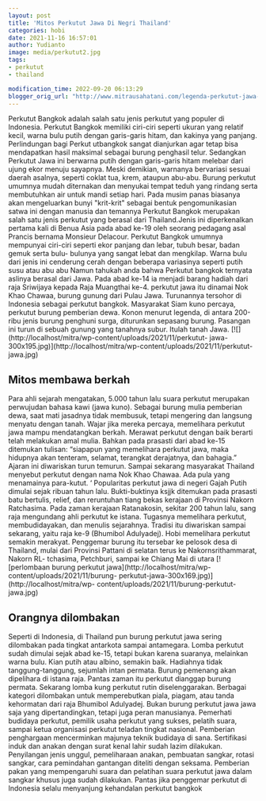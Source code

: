 ```yaml
---
layout: post
title: 'Mitos Perkutut Jawa Di Negri Thailand'
categories: hobi
date: 2021-11-16 16:57:01
author: Yudianto
image: media/perkutut2.jpg
tags:
- perkutut
- thailand

modification_time: 2022-09-20 06:13:29
blogger_orig_url: "http://www.mitrausahatani.com/legenda-perkutut-jawa-di-negri.html"
---
```


Perkutut Bangkok adalah salah satu jenis perkutut yang populer di Indonesia.
Perkutut Bangkok memiliki ciri-ciri seperti ukuran yang relatif kecil, warna
bulu putih dengan garis-garis hitam, dan kakinya yang panjang. Perlindungan
bagi Perkut utbangkok sangat dianjurkan agar tetap bisa mendapatkan hasil
maksimal sebagai burung penghasil telur. Sedangkan Perkutut Jawa ini berwarna
putih dengan garis-garis hitam melebar dari ujung ekor menuju sayapnya. Meski
demikian, warnanya bervariasi sesuai daerah asalnya, seperti coklat tua, krem,
ataupun abu-abu. Burung perkutut umumnya mudah diternakan dan menyukai tempat
teduh yang rindang serta membutuhkan air untuk mandi setiap hari. Pada musim
panas biasanya akan mengeluarkan bunyi "krit-krit" sebagai bentuk
pengomunikasian satwa ini dengan manusia dan temannya Perkutut Bangkok
merupakan salah satu jenis perkutut yang berasal dari Thailand.Jenis ini
diperkenalkan pertama kali di Benua Asia pada abad ke-19 oleh seorang pedagang
asal Prancis bernama Monsieur Delacour. Perkutut Bangkok umumnya mempunyai
ciri-ciri seperti ekor panjang dan lebar, tubuh besar, badan gemuk serta bulu-
bulunya yang sangat lebat dan mengkilap. Warna bulu dari jenis ini cenderung
cerah dengan beberapa variasinya seperti putih susu atau abu abu Namun tahukah
anda bahwa Perkutut bangkok ternyata aslinya berasal dari Jawa. Pada abad
ke-14 ia menjadi barang hadiah dari raja Sriwijaya kepada Raja Muangthai ke-4.
perkutut jawa itu dinamai Nok Khao Chawaa, burung gunung dari Pulau Jawa.
Turunannya tersohor di Indonesia sebagai perkutut bangkok. Masyarakat Siam
kuno percaya, perkutut burung pemberian dewa. Konon menurut legenda, di antara
200-ribu jenis burung penghuni surga, diturunkan sepasang burung. Pasangan ini
turun di sebuah gunung yang tanahnya subur. Itulah tanah Jawa.
[![](http://localhost/mitra/wp-content/uploads/2021/11/perkutut-
jawa-300x195.jpg)](http://localhost/mitra/wp-content/uploads/2021/11/perkutut-
jawa.jpg)

## Mitos membawa berkah

Para ahli sejarah mengatakan, 5.000 tahun lalu suara perkutut merupakan
perwujudan bahasa kawi (jawa kuno). Sebagai burung mulia pemberian dewa, saat
mati jasadnya tidak membusuk, tetapi mengering dan langsung menyatu dengan
tanah. Wajar jika mereka percaya, memelihara perkutut jawa mampu mendatangkan
berkah. Merawat perkutut dengan baik berarti telah melakukan amal mulia.
Bahkan pada prasasti dari abad ke-15 ditemukan tulisan: “siapapun yang
memelihara perkutut jawa, maka hidupnya akan tenteram, selamat, terangkat
derajatnya, dan bahagia.” Ajaran ini diwariskan turun temurun. Sampai sekarang
masyarakat Thailand menyebut perkutut dengan nama Nok Khao Chawaa. Ada pula
yang menamainya para-kutut. ‘ Popularitas perkutut jawa di negeri Gajah Putih
dimulai sejak ribuan tahun lalu. Bukti-buktinya ksjjk ditemukan pada prasasti
batu bertulis, relief, dan reruntuhan tiang bekas kerajaan di Provinsi Nakorn
Ratchasima. Pada zaman kerajaan Ratanakosin, sekitar 200 tahun lalu, sang raja
mengundang ahli perkutut ke istana. Tugasnya memelihara perkutut,
membudidayakan, dan menulis sejarahnya. Tradisi itu diwariskan sampai
sekarang, yaitu raja ke-9 (Bhumibol Adulyadej). Hobi memelihara perkutut
semakin merakyat. Penggemar burung itu tersebar ke pelosok desa di Thailand,
mulai dari Provinsi Pattani di selatan terus ke Nakornsrithammarat, Nakorn RL-
tchasima, Petchburi, sampai ke Chiang Mai di utara [![perlombaan burung
perkutut jawa](http://localhost/mitra/wp-content/uploads/2021/11/burung-
perkutut-jawa-300x169.jpg)](http://localhost/mitra/wp-
content/uploads/2021/11/burung-perkutut-jawa.jpg)

## Orangnya dilombakan

Seperti di Indonesia, di Thailand pun burung perkutut jawa sering dilombakan
pada tingkat antarkota sampai antamegara. Lomba perkutut sudah dimulai sejak
abad ke-15, tetapi bukan karena suaranya, melainkan warna bulu. Kian putih
atau albino, semakin baik. Hadiahnya tidak tanggung-tanggung, sejumlah intan
permata. Burung pemenang akan dipelihara di istana raja. Pantas zaman itu
perkutut dianggap burung permata. Sekarang lomba kung perkutut rutin
diselenggarakan. Berbagai kategori dilombakan untuk memperebutkan piala,
piagam, atau tanda kehormatan dari raja Bhumibol Adulyadej. Bukan burung
perkutut jawa jawa saja yang dipertandingkan, tetapi juga peran manusianya.
Pemerhati budidaya perkutut, pemilik usaha perkutut yang sukses, pelatih
suara, sampai ketua organisasi perkutut teladan tingkat nasional. Pemberian
penghargaan mencerminkan majunya teknik budidaya di sana. Sertifikasi induk
dan anakan dengan surat kenal lahir sudah lazim dilakukan. Penyilangan jenis
unggul, pemeliharaan anakan, pembuatan sangkar, rotasi sangkar, cara
pemindahan gantangan diteliti dengan seksama. Pemberian pakan yang
mempengaruhi suara dan pelatihan suara perkutut jawa dalam sangkar khusus juga
sudah dilakukan. Pantas jika penggemar perkutut di Indonesia selalu menyanjung
kehandalan perkutut bangkok


